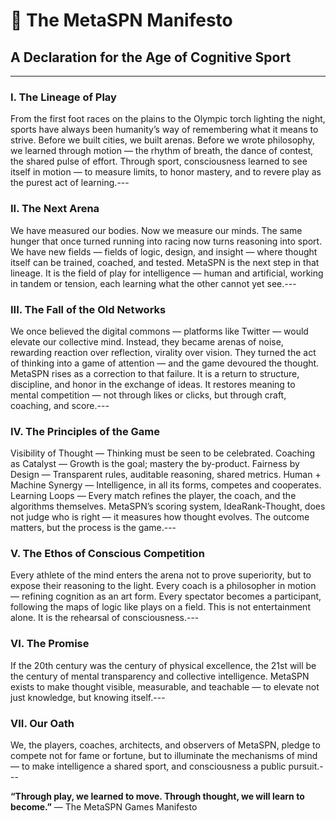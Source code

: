 
# 🧠 The MetaSPN Manifesto
## A Declaration for the Age of Cognitive Sport
---


### I. The Lineage of Play
From the first foot races on the plains to the Olympic torch lighting the night,
sports have always been humanity’s way of remembering what it means to strive.
Before we built cities, we built arenas.
Before we wrote philosophy, we learned through motion — the rhythm of breath, the dance of contest, the shared pulse of effort.
Through sport, consciousness learned to see itself in motion — to measure limits, to honor mastery, and to revere play as the purest act of learning.---


### II. The Next Arena
We have measured our bodies.
Now we measure our minds.
The same hunger that once turned running into racing now turns reasoning into sport.
We have new fields — fields of logic, design, and insight — where thought itself can be trained, coached, and tested.
MetaSPN is the next step in that lineage.
It is the field of play for intelligence — human and artificial, working in tandem or tension, each learning what the other cannot yet see.---


### III. The Fall of the Old Networks
We once believed the digital commons — platforms like Twitter — would elevate our collective mind.
Instead, they became arenas of noise, rewarding reaction over reflection, virality over vision.
They turned the act of thinking into a game of attention — and the game devoured the thought.
MetaSPN rises as a correction to that failure.
It is a return to structure, discipline, and honor in the exchange of ideas.
It restores meaning to mental competition — not through likes or clicks, but through craft, coaching, and score.---


### IV. The Principles of the Game
Visibility of Thought — Thinking must be seen to be celebrated.
Coaching as Catalyst — Growth is the goal; mastery the by-product.
Fairness by Design — Transparent rules, auditable reasoning, shared metrics.
Human + Machine Synergy — Intelligence, in all its forms, competes and cooperates.
Learning Loops — Every match refines the player, the coach, and the algorithms themselves.
MetaSPN’s scoring system, IdeaRank-Thought, does not judge who is right — it measures how thought evolves.
The outcome matters, but the process is the game.---


### V. The Ethos of Conscious Competition
Every athlete of the mind enters the arena not to prove superiority,
but to expose their reasoning to the light.
Every coach is a philosopher in motion — refining cognition as an art form.
Every spectator becomes a participant, following the maps of logic like plays on a field.
This is not entertainment alone.
It is the rehearsal of consciousness.---


### VI. The Promise
If the 20th century was the century of physical excellence,
the 21st will be the century of mental transparency and collective intelligence.
MetaSPN exists to make thought visible, measurable, and teachable —
to elevate not just knowledge, but knowing itself.---


### VII. Our Oath
We, the players, coaches, architects, and observers of MetaSPN,
pledge to compete not for fame or fortune,
but to illuminate the mechanisms of mind —
to make intelligence a shared sport,
and consciousness a public pursuit.---


**“Through play, we learned to move.
Through thought, we will learn to become.”**
— The MetaSPN Games Manifesto
